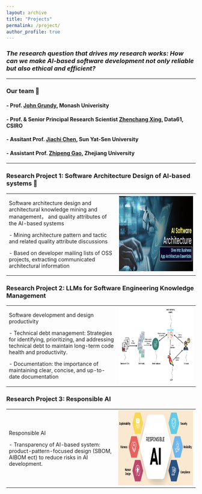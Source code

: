 ```yaml
---
layout: archive
title: "Projects"
permalink: /project/
author_profile: true
---
```





### ***The research question that drives my research works: How can we make AI-based software development not only reliable but also ethical and efficient?***

--------


### Our team 👏


#### - Prof. [John Grundy](https://sites.google.com/site/johncgrundy/), Monash Univerisity
#### - Prof. & Senior Principal Research Scientist [Zhenchang Xing](https://people.csiro.au/X/Z/Zhenchang-Xing/), Data61, CSIRO
#### - Assitant Prof. [Jiachi Chen](https://jiachi-chen.github.io/), Sun Yat-Sen University
#### - Assistant Prof. [Zhipeng Gao](https://zpgao.github.io/), Zhejiang University

--------


### Research Project 1: Software Architecture Design of AI-based systems 📝

<div align="center">
<table rules="none">
<tr>
<td>
<p>  Software architecture design and architectural knowledge mining and management， and quality attributes of the AI-based systems  </p>
<p> - Mining architecture pattern and tactic and related quality attribute discussions </p>
<p> - Based on developer mailing lists of OSS projects, extracting communicated architectural information</p>
</td>
<td>
<img src="https://raw.githubusercontent.com/drtingtingbi/drtingtingbi.github.io/refs/heads/master/images/AIarchitecture.png" width="852" height="200">
</td>
</tr>
</table>    
</div>


### Research Project 2: LLMs for Software Engineering Knowledge Management

<div align="center">
<table rules="none">
<tr>
<td>
<p> Software development and design productivity  </p>
<p> - Technical debt management: Strategies for identifying, prioritizing, and addressing technical debt to maintain long-term code health and productivity. </p>
<p> - Documentation: the importance of maintaining clear, concise, and up-to-date documentation </p>
</td>
<td>
<img src="https://raw.githubusercontent.com/drtingtingbi/drtingtingbi.github.io/refs/heads/master/images/LLMknowledge.png" width="1000" height="200">
</td>
</tr>
</table>    
</div>



### Research Project 3: Responsible AI

<div align="center">
<table rules="none">
<tr>
<td>
<p> Responsible AI  </p>
<p> - Transparency of AI-based system: product-pattern-focused design (SBOM, AIBOM ect) to reduce risks in AI development. </p>
</td>
<td>
<img src="https://raw.githubusercontent.com/drtingtingbi/drtingtingbi.github.io/refs/heads/master/images/ResAI.png" width="790" height="200">
</td>
</tr>
</table>    
</div>


